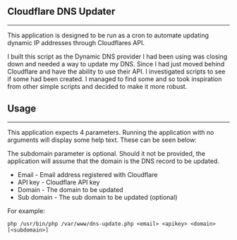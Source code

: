 Cloudflare DNS Updater
---
________
This application is designed to be run as a cron to automate updating dynamic IP addresses through Cloudflares API.

I built this script as the Dynamic DNS provider I had been using was closing down and needed a way to update my DNS. Since I had just moved behind Cloudflare and have the ability to use their API. I investigated scripts to see if some had been created. I managed to find some and so took inspiration from other simple scripts and decided to make it more robust.

Usage
---
________
This application expects 4 parameters. Running the application with no arguments will display some help text. These can be seen below:

The subdomain parameter is optional. Should it not be provided, the application will assume that the domain is the DNS record to be updated.

- Email - Email address registered with Cloudflare
- API key - Cloudflare API key
- Domain - The domain to be updated
- Sub domain - The sub domain to be updated (optional)

For example:

`php /usr/bin/php /var/www/dns-update.php <email> <apikey> <domain> [<subdomain>]`

